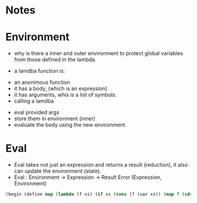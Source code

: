 # Notes

# Environment

* why is there a inner and outer environment
    to protect global variables from those defined in the lambda.

* a lamdba function is:
- an anonimous function
- it has a body, (which is an expression)
- it has arguments, whis is a list of symbols.
- calling a lamdba
 * eval provided args
 * store them in environment (inner)
 * evaluate the body using the new environment.

# Eval

* Eval takes not just an expression and returns a result (reduction), it also can update the environment (state).
* Eval : Environment -> Expression -> Result Error (Expression, Environment)

```lisp 
(begin (define map (lambda (f xs) (if xs (cons (f (car xs)) (map f (cdr xs))) nil))) (map (lambda (x) (* x x)) (list 1 2 3)))
```